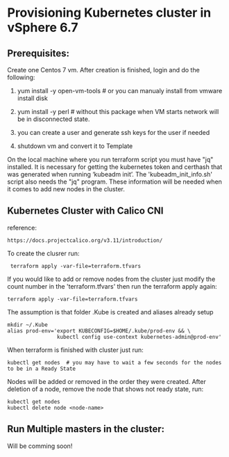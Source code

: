 # Provisioning Kubernetes cluster in vSphere 6.7

## Prerequisites:

Create one Centos 7 vm. After creation is finished, login and do the following:

 1. yum install -y open-vm-tools # or you can manualy install from vmware install disk

 2. yum install -y perl # without this package when VM starts network will be in disconnected state.

 3. you can create a user and generate ssh keys for the user if needed

 4. shutdown vm and convert it to Template

On the local machine where you run terraform script you must have "jq" installed. It is necessary for getting the kubernetes token and certhash that was generated when running ‘kubeadm init’. The 'kubeadm_init_info.sh' script also needs the "jq" program. These information will be needed when it comes to add new nodes in the cluster.

## Kubernetes Cluster with Calico CNI
reference:
```
https://docs.projectcalico.org/v3.11/introduction/
```
To create the clusrer run:
```
 terraform apply -var-file=terraform.tfvars
 ```
 If you would like to add or remove nodes from the cluster just modify the count number in the 'terraform.tfvars' then run the terraform apply again:
 ```
 terraform apply -var-file=terraform.tfvars
```
The assumption is that folder .Kube is created and aliases already setup
```
mkdir ~/.Kube
alias prod-env='export KUBECONFIG=$HOME/.kube/prod-env && \
                kubectl config use-context kubernetes-admin@prod-env'
```
When terraform is finished with cluster just run:
```
kubectl get nodes  # you may have to wait a few seconds for the nodes to be in a Ready State
``` 
Nodes will be added or removed in the order they were created.
After deletion of a node, remove the node that shows not ready state, run:
```
kubectl get nodes
kubectl delete node <node-name>
```

## Run Multiple masters in the cluster:
Will be comming soon! 
